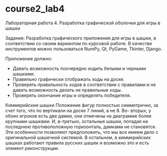 # course2_lab4

Лабораторная работа 4.
Разработка графической оболочки для игры в шашки 

Задание: 
Разработка графического приложения для игры в шашки, в соответствии со своим вариантом по курсовой работе. В качестве инструментов можно пользоваться NumPy, Qt, PyGame, Tkinter, Django.

Приложение должно:
- Давать возможность поочередно ходить белыми и черными шашками.
- Правильно графически отображать ходы на доске.
- Проверять правильность ходов в соответствии с правилами и не давать возможность делать не правильные ходы.
- Проверять окончание игры и определять победителя.
 
Киммерийские шашки
Положение фигур полностью симметрично, за
счет того, что по вертикали на доске 7 линий, а не 8. Во-
вторых, у обоих игроков есть две дамки, они отмечены на
диаграмме более крупными шашками. И, в-третьих, остальные шашки, попадая на
последнюю противоположную горизонталь, дамками не становятся. Эти особенности
позволяют предположить, что мы все имеем дело с оригинальной шашечной системой. В
остальном, в киммерийских шашках работают правила русских шашек и возможно это и
есть элемент реконструкции.

